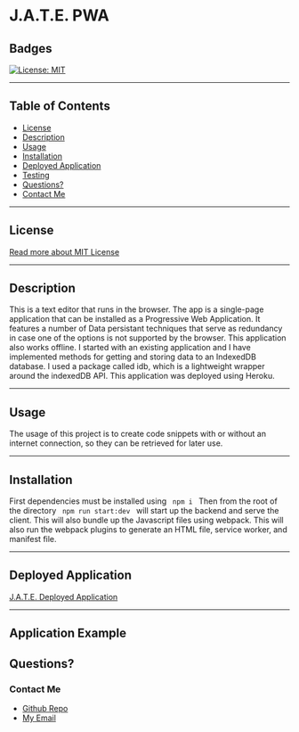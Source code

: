 # J.A.T.E.  PWA
## Badges 
[![License: MIT](https://img.shields.io/badge/License-MIT-yellow.svg)](https://opensource.org/licenses/MIT)

---

## Table of Contents
- [License](#license)
- [Description](#description)
- [Usage](#usage)
- [Installation](#installation)
- [Deployed Application ](#deployed-application)
- [Testing](#testing)
- [Questions?](#questions)
- [Contact Me](#contact-me)

---

## License
[Read more about MIT License](https://opensource.org/licenses/MIT)


---

## Description
This is a text editor that runs in the browser. The app is a single-page application that can be installed as a Progressive Web Application. It features a number of Data persistant techniques that serve as redundancy in case one of the options is not supported by the browser. This application also works offline. I started with an existing application and I have implemented methods for getting and storing data to an IndexedDB database. I used a package called idb, which is a lightweight wrapper around the indexedDB API. This application was deployed using Heroku. 

---

## Usage
The usage of this project is to create code snippets with or without an internet connection, so they can be retrieved for later use.

---

## Installation
First dependencies must be installed using <code> npm i </code> Then from the root of the directory  <code> npm run start:dev </code> will start up the backend and serve the client. This will also bundle up the Javascript files using webpack. This will also run the webpack plugins to generate an HTML file, service worker, and manifest file.  

---

## Deployed Application

[J.A.T.E. Deployed Application](https://enigmatic-earth-01059.herokuapp.com/)

---

##  Application Example 



## Questions?
### Contact Me
- [Github Repo](https://github.com/Joncerruti)
- [My Email](jonathancerruti@gmail.com)
